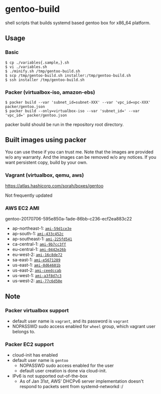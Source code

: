 # gentoo-build

shell scripts that builds systemd based gentoo box for x86_64 platform.

## Usage

### Basic

```
$ cp ./variables{.sample,}.sh
$ vi ./variables.sh
$ ./minify.sh /tmp/gentoo-build.sh
$ scp /tmp/gentoo-build.sh installer:/tmp/gentoo-build.sh
$ ssh installer /tmp/gentoo-build.sh
```

### Packer (virtualbox-iso, amazon-ebs)

```
$ packer build --var 'subnet_id=subnet-XXX' --var 'vpc_id=vpc-XXX' packer/gentoo.json
$ packer build --only=virtualbox-iso --var 'subnet_id=' --var 'vpc_id=' packer/gentoo.json
```

packer build should be run in the repository root directory.

## Built images using packer

You can use these if you can trust me. Note that the images are provided w/o any warranty. And the images can be removed w/o any notices.
If you want persistent copy, build by your own.

### Vagrant (virtualbox, qemu, aws)

https://atlas.hashicorp.com/sorah/boxes/gentoo

Not frequently updated

### AWS EC2 AMI

<!-- s/\v^(.+): (.+)$/- \1: [`\2`](https:\/\/console.aws.amazon.com\/ec2\/home?region=\1#launchAmi=\2)/ -->

gentoo-20170706-595e850a-1ade-86bb-c236-ecf2ea883c22

- ap-northeast-1: [`ami-59d1ce3e`](https://console.aws.amazon.com/ec2/home?region=ap-northeast-1#launchAmi=ami-59d1ce3e)
- ap-south-1: [`ami-433c452c`](https://console.aws.amazon.com/ec2/home?region=ap-south-1#launchAmi=ami-433c452c)
- ap-southeast-1: [`ami-225fd541`](https://console.aws.amazon.com/ec2/home?region=ap-southeast-1#launchAmi=ami-225fd541)
- ca-central-1: [`ami-9b7cc3ff`](https://console.aws.amazon.com/ec2/home?region=ca-central-1#launchAmi=ami-9b7cc3ff)
- eu-central-1: [`ami-0442e26b`](https://console.aws.amazon.com/ec2/home?region=eu-central-1#launchAmi=ami-0442e26b)
- eu-west-2: [`ami-16c8de72`](https://console.aws.amazon.com/ec2/home?region=eu-west-2#launchAmi=ami-16c8de72)
- sa-east-1: [`ami-e5671289`](https://console.aws.amazon.com/ec2/home?region=sa-east-1#launchAmi=ami-e5671289)
- us-east-1: [`ami-0d64601b`](https://console.aws.amazon.com/ec2/home?region=us-east-1#launchAmi=ami-0d64601b)
- us-east-2: [`ami-ceedccab`](https://console.aws.amazon.com/ec2/home?region=us-east-2#launchAmi=ami-ceedccab)
- us-west-1: [`ami-a3f8d7c3`](https://console.aws.amazon.com/ec2/home?region=us-west-1#launchAmi=ami-a3f8d7c3)
- us-west-2: [`ami-77c6d50e`](https://console.aws.amazon.com/ec2/home?region=us-west-2#launchAmi=ami-77c6d50e)

## Note

### Packer virtualbox support

- default user name is `vagrant`, and its password is `vagrant`
- NOPASSWD sudo access enabled for `wheel` group, which vagrant user belongs to.

### Packer EC2 support

- cloud-init has enabled
- default user name is `gentoo`
  - NOPASSWD sudo access enabled for the user
  - default user creation is done via cloud-init.
- IPv6 is not supported out-of-the-box
  - As of Jan 31st, AWS' DHCPv6 server implementation doesn't respond to packets sent from systemd-networkd :/
